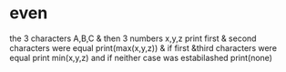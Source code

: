 # even
the 3 characters A,B,C & then 3 numbers x,y,z print first & second characters were equal print(max(x,y,z)) & if first &third characters were equal print min(x,y,z) and if neither case was estabilashed  print(none) 
